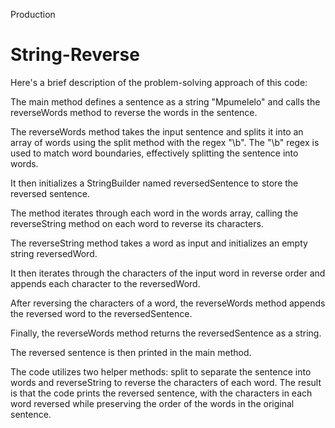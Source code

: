 Production
# String-Reverse
Here's a brief description of the problem-solving approach of this code:

The main method defines a sentence as a string "Mpumelelo" and calls the reverseWords method to reverse the words in the sentence.

The reverseWords method takes the input sentence and splits it into an array of words using the split method with the regex "\b". The "\b" regex is used to match word boundaries, effectively splitting the sentence into words.

It then initializes a StringBuilder named reversedSentence to store the reversed sentence.

The method iterates through each word in the words array, calling the reverseString method on each word to reverse its characters.

The reverseString method takes a word as input and initializes an empty string reversedWord.

It then iterates through the characters of the input word in reverse order and appends each character to the reversedWord.

After reversing the characters of a word, the reverseWords method appends the reversed word to the reversedSentence.

Finally, the reverseWords method returns the reversedSentence as a string.

The reversed sentence is then printed in the main method.

The code utilizes two helper methods: split to separate the sentence into words and reverseString to reverse the characters of each word. The result is that the code prints the reversed sentence, with the characters in each word reversed while preserving the order of the words in the original sentence.
